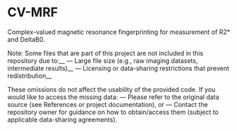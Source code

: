 # CV-MRF
Complex-valued magnetic resonance fingerprinting for measurement of R2* and DeltaB0.

Note: Some files that are part of this project are not included in this repository due to:__
— Large file size (e.g., raw imaging datasets, intermediate results)__
— Licensing or data-sharing restrictions that prevent redistribution__

These omissions do not affect the usability of the provided code. If you would like to access the missing data:
— Please refer to the original data source (see References or project documentation), or
— Contact the repository owner for guidance on how to obtain/access them (subject to applicable data-sharing agreements).
